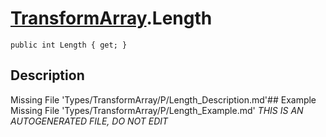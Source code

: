 # [TransformArray](Types/TransformArray.md).Length
`public int Length { get; }`
## Description
Missing File 'Types/TransformArray/P/Length_Description.md'## Example
Missing File 'Types/TransformArray/P/Length_Example.md'
*THIS IS AN AUTOGENERATED FILE, DO NOT EDIT*
